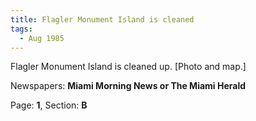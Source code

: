 ```yaml
---  
title: Flagler Monument Island is cleaned  
tags:  
  - Aug 1985  
---  
```

  
Flagler Monument Island is cleaned up. [Photo and map.]  
  
Newspapers: **Miami Morning News or The Miami Herald**  
  
Page: **1**, Section: **B** 
